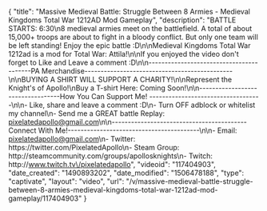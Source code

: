 {
    "title": "Massive Medieval Battle: Struggle Between 8 Armies - Medieval Kingdoms Total War 1212AD Mod Gameplay",
    "description": "BATTLE STARTS: 6:30\n8 medieval armies meet on the battlefield.  A total of about 15,000+ troops are about to fight in a bloody conflict.  But only one team will be left standing!  Enjoy the epic battle :D\n\nMedieval Kingdoms Total War 1212ad is a mod for Total War: Attila!\n\nIf you enjoyed the video don't forget to Like and Leave a comment :D\n\n-----------------------------------------PA Merchandise----------------------------------------------\n\nBUYING A SHIRT WILL SUPPORT A CHARITY!\n\nRepresent the Knight's of Apollo!\nBuy a T-shirt Here: Coming Soon!\n\n----------------------------------How You Can Support Me! -----------------------------------\n\n- Like, share and leave a comment :D\n- Turn OFF adblock or whitelist my channel\n- Send me a GREAT battle Replay: pixelatedapollo@gmail.com\n\n------------------------------------------Connect With Me!-----------------------------------------\n\n- Email: pixelatedapollo@gmail.com\n- Twitter: https:\/\/twitter.com\/PixelatedApollo\n- Steam Group:  http:\/\/steamcommunity.com\/groups\/apollosknights\n- Twitch: http:\/\/www.twitch.tv\/pixelatedapollo",
    "videoid": "117404903",
    "date_created": "1490893202",
    "date_modified": "1506478188",
    "type": "captivate",
    "layout": "video",
    "url": "\/v\/massive-medieval-battle-struggle-between-8-armies-medieval-kingdoms-total-war-1212ad-mod-gameplay\/117404903"
}